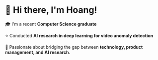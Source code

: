 # 💫 Hi there, I'm Hoang!

🎓 I'm a recent **Computer Science graduate** 

⭐ Conducted **AI research in deep learning for video anomaly detection**  

🚀 Passionate about bridging the gap between **technology, product management, and AI research**.
